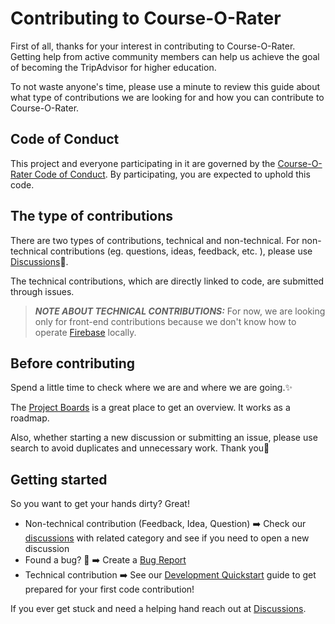 # Contributing to Course-O-Rater

First of all, thanks for your interest in contributing to Course-O-Rater. Getting help from active community members can help us achieve the goal of becoming the TripAdvisor for higher education.

To not waste anyone's time, please use a minute to review this guide about what type of contributions we are looking for and how you can contribute to Course-O-Rater. 

## Code of Conduct

This project and everyone participating in it are governed by the [Course-O-Rater Code of Conduct](https://github.com/course-o-rater/course-o-rater/blob/main/CODE_OF_CONDUCT.md). By participating, you are expected to uphold this code.

## The type of contributions

There are two types of contributions, technical and non-technical. For non-technical contributions (eg. questions, ideas, feedback, etc. ), please use [Discussions](https://github.com/course-o-rater/course-o-rater/discussions)💬.

The technical contributions, which are directly linked to code, are submitted through issues.
> **_NOTE ABOUT TECHNICAL CONTRIBUTIONS:_** For now, we are looking only for front-end contributions because we don't know how to operate [Firebase](https://firebase.google.com/) locally. 

## Before contributing

Spend a little time to check where we are and where we are going.✨ 

The [Project Boards](https://github.com/course-o-rater/course-o-rater/projects) is a great place to get an overview. It works as a roadmap.

Also, whether starting a new discussion or submitting an issue, please use search to avoid duplicates and unnecessary work. Thank you🙏

## Getting started

So you want to get your hands dirty? Great!

- Non-technical contribution (Feedback, Idea, Question) ➡️ Check our [discussions](https://github.com/course-o-rater/course-o-rater/discussions) with related category and see if you need to open a new discussion
- Found a bug? 🐛 ➡️ Create a [Bug Report](https://github.com/course-o-rater/course-o-rater/issues/new?assignees=&labels=bug&template=bug_report.md)
- Technical contribution ➡️ See our [Development Quickstart](https://github.com/course-o-rater/course-o-rater/wiki/Development-Quickstart) guide to get prepared for your first code contribution!

If you ever get stuck and need a helping hand reach out at [Discussions](https://github.com/course-o-rater/course-o-rater/discussions/categories/support).
